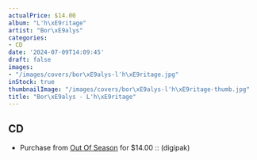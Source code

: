 ```yaml
---
actualPrice: $14.00
album: "L'h\xE9ritage"
artist: "Bor\xE9alys"
categories:
- CD
date: '2024-07-09T14:09:45'
draft: false
images:
- "/images/covers/bor\xE9alys-l'h\xE9ritage.jpg"
inStock: true
thumbnailImage: "/images/covers/bor\xE9alys-l'h\xE9ritage-thumb.jpg"
title: "Bor\xE9alys - L'h\xE9ritage"
---
```


## CD
* Purchase from [Out Of Season](https://www.outofseasonlabel.com/products/borealys-lheritage-cd-digipak) for $14.00 :: (digipak)
